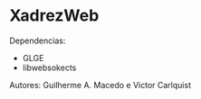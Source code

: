 XadrezWeb
=========

Dependencias:
  - GLGE
  - libwebsokects
  
Autores:
  Guilherme A. Macedo e Victor Carlquist
